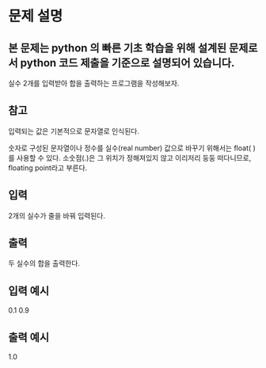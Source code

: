 # 문제 설명

## 본 문제는 python 의 빠른 기초 학습을 위해 설계된 문제로서 python 코드 제출을 기준으로 설명되어 있습니다.

실수 2개를 입력받아
합을 출력하는 프로그램을 작성해보자.

## 참고

입력되는 값은 기본적으로 문자열로 인식된다.

숫자로 구성된 문자열이나 정수를 실수(real number) 값으로 바꾸기 위해서는 float( ) 를 사용할 수 있다.
소숫점(.)은 그 위치가 정해져있지 않고 이리저리 둥둥 떠다니므로, floating point라고 부른다.

## 입력

2개의 실수가 줄을 바꿔 입력된다.

## 출력

두 실수의 합을 출력한다.

## 입력 예시

0.1
0.9

## 출력 예시

1.0
